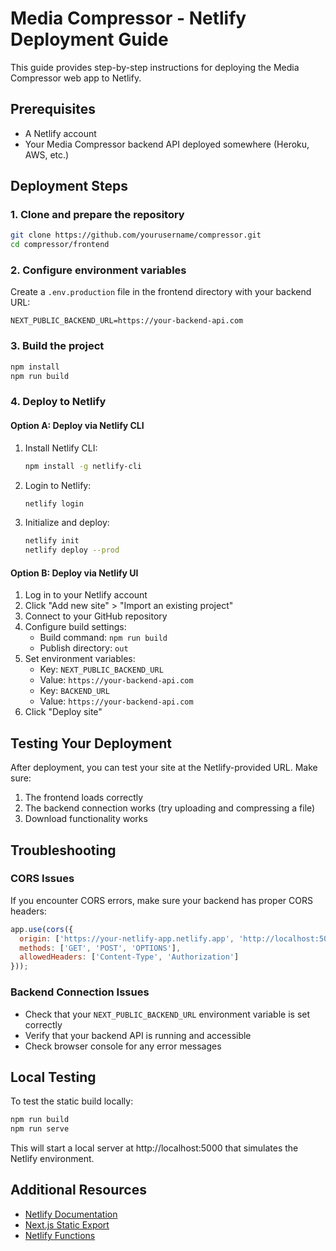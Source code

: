 # Media Compressor - Netlify Deployment Guide

This guide provides step-by-step instructions for deploying the Media Compressor web app to Netlify.

## Prerequisites

- A Netlify account
- Your Media Compressor backend API deployed somewhere (Heroku, AWS, etc.)

## Deployment Steps

### 1. Clone and prepare the repository

```bash
git clone https://github.com/yourusername/compressor.git
cd compressor/frontend
```

### 2. Configure environment variables

Create a `.env.production` file in the frontend directory with your backend URL:

```
NEXT_PUBLIC_BACKEND_URL=https://your-backend-api.com
```

### 3. Build the project

```bash
npm install
npm run build
```

### 4. Deploy to Netlify

#### Option A: Deploy via Netlify CLI

1. Install Netlify CLI:
   ```bash
   npm install -g netlify-cli
   ```

2. Login to Netlify:
   ```bash
   netlify login
   ```

3. Initialize and deploy:
   ```bash
   netlify init
   netlify deploy --prod
   ```

#### Option B: Deploy via Netlify UI

1. Log in to your Netlify account
2. Click "Add new site" > "Import an existing project"
3. Connect to your GitHub repository
4. Configure build settings:
   - Build command: `npm run build`
   - Publish directory: `out`
5. Set environment variables:
   - Key: `NEXT_PUBLIC_BACKEND_URL`
   - Value: `https://your-backend-api.com`
   - Key: `BACKEND_URL`
   - Value: `https://your-backend-api.com`
6. Click "Deploy site"

## Testing Your Deployment

After deployment, you can test your site at the Netlify-provided URL. Make sure:

1. The frontend loads correctly
2. The backend connection works (try uploading and compressing a file)
3. Download functionality works

## Troubleshooting

### CORS Issues

If you encounter CORS errors, make sure your backend has proper CORS headers:

```javascript
app.use(cors({
  origin: ['https://your-netlify-app.netlify.app', 'http://localhost:5000'],
  methods: ['GET', 'POST', 'OPTIONS'],
  allowedHeaders: ['Content-Type', 'Authorization']
}));
```

### Backend Connection Issues

- Check that your `NEXT_PUBLIC_BACKEND_URL` environment variable is set correctly
- Verify that your backend API is running and accessible
- Check browser console for any error messages

## Local Testing

To test the static build locally:

```bash
npm run build
npm run serve
```

This will start a local server at http://localhost:5000 that simulates the Netlify environment.

## Additional Resources

- [Netlify Documentation](https://docs.netlify.com/)
- [Next.js Static Export](https://nextjs.org/docs/advanced-features/static-html-export)
- [Netlify Functions](https://docs.netlify.com/functions/overview/)
